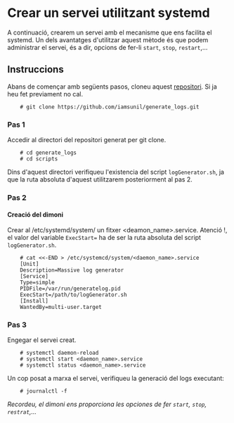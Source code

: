 # Crear un servei utilitzant systemd  
A continuació, crearem un servei amb el mecanisme que ens facilita el systemd. Un dels avantatges d'utilitzar aquest mètode és que podem administrar el servei, és a dir, opcions de fer-li `start`, `stop`, `restart`,...  

## Instruccions 
Abans de començar amb següents pasos, cloneu aquest [repositori](https://github.com/iamsunil/generate_logs.git). Si ja heu fet previament no cal.  

		# git clone https://github.com/iamsunil/generate_logs.git
### Pas 1 
Accedir al directori del repositori generat per git clone.  
  
		# cd generate_logs  
		# cd scripts  
	   
Dins d'aquest directori verifiqueu l'existencia del script `logGenerator.sh`, ja que la ruta absoluta d'aquest utilitzarem posteriorment al pas 2.  
		
### Pas 2
#### Creació del dimoni 
Crear al /etc/systemd/system/ un fitxer <deamon_name>.service. Atenció !, el valor del variable `ExecStart=` ha de ser la ruta absoluta del script `logGenerator.sh`.  
  
		# cat <<-END > /etc/systemcd/system/<daemon_name>.service  
		[Unit]  
		Description=Massive log generator   
		[Service]  
		Type=simple  
		PIDFile=/var/run/generatelog.pid  
		ExecStart=/path/to/logGenerator.sh  
		[Install]  
		WantedBy=multi-user.target  
	
### Pas 3 
Engegar el servei creat.  
 
		# systemctl daemon-reload  
		# systemctl start <daemon_name>.service  
		# systemctl status <daemon_name>.service  
		
Un cop posat a marxa el servei, verifiqueu la generació del logs executant:  
  
		# journalctl -f  

*Recordeu, el dimoni ens proporciona les opciones de fer `start`, `stop`, `restrat`,...*
